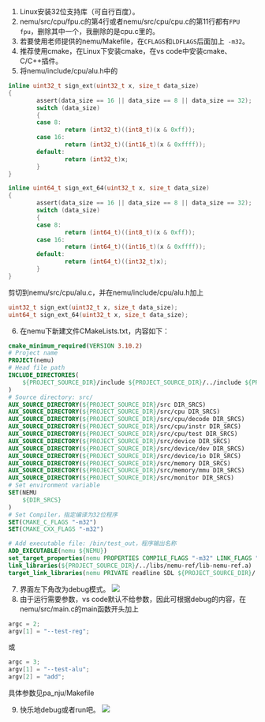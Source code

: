1. Linux安装32位支持库（可自行百度）。
2. nemu/src/cpu/fpu.c的第4行或者nemu/src/cpu/cpu.c的第11行都有`FPU fpu`，删除其中一个，我删除的是cpu.c里的。
3. 若要使用老师提供的nemu/Makefile，在`CFLAGS`和`LDFLAGS`后面加上` -m32`。
4. 推荐使用cmake，在Linux下安装cmake，在vs code中安装cmake、C/C++插件。
5. 将nemu/include/cpu/alu.h中的
```c
inline uint32_t sign_ext(uint32_t x, size_t data_size)
{
        assert(data_size == 16 || data_size == 8 || data_size == 32);
        switch (data_size)
        {
        case 8:
                return (int32_t)((int8_t)(x & 0xff));
        case 16:
                return (int32_t)((int16_t)(x & 0xffff));
        default:
                return (int32_t)x;
        }
}

inline uint64_t sign_ext_64(uint32_t x, size_t data_size)
{
        assert(data_size == 16 || data_size == 8 || data_size == 32);
        switch (data_size)
        {
        case 8:
                return (int64_t)((int8_t)(x & 0xff));
        case 16:
                return (int64_t)((int16_t)(x & 0xffff));
        default:
                return (int64_t)((int32_t)x);
        }
}
```
剪切到nemu/src/cpu/alu.c，并在nemu/include/cpu/alu.h加上
```c
uint32_t sign_ext(uint32_t x, size_t data_size);
uint64_t sign_ext_64(uint32_t x, size_t data_size);
```
6. 在nemu下新建文件CMakeLists.txt，内容如下：
```cmake
cmake_minimum_required(VERSION 3.10.2)
# Project name
PROJECT(nemu)
# Head file path
INCLUDE_DIRECTORIES(
	${PROJECT_SOURCE_DIR}/include ${PROJECT_SOURCE_DIR}/../include ${PROJECT_SOURCE_DIR}/../libs/nemu-ref/include
)
# Source directory: src/
AUX_SOURCE_DIRECTORY(${PROJECT_SOURCE_DIR}/src DIR_SRCS)
AUX_SOURCE_DIRECTORY(${PROJECT_SOURCE_DIR}/src/cpu DIR_SRCS)
AUX_SOURCE_DIRECTORY(${PROJECT_SOURCE_DIR}/src/cpu/decode DIR_SRCS)
AUX_SOURCE_DIRECTORY(${PROJECT_SOURCE_DIR}/src/cpu/instr DIR_SRCS)
AUX_SOURCE_DIRECTORY(${PROJECT_SOURCE_DIR}/src/cpu/test DIR_SRCS)
AUX_SOURCE_DIRECTORY(${PROJECT_SOURCE_DIR}/src/device DIR_SRCS)
AUX_SOURCE_DIRECTORY(${PROJECT_SOURCE_DIR}/src/device/dev DIR_SRCS)
AUX_SOURCE_DIRECTORY(${PROJECT_SOURCE_DIR}/src/device/io DIR_SRCS)
AUX_SOURCE_DIRECTORY(${PROJECT_SOURCE_DIR}/src/memory DIR_SRCS)
AUX_SOURCE_DIRECTORY(${PROJECT_SOURCE_DIR}/src/memory/mmu DIR_SRCS)
AUX_SOURCE_DIRECTORY(${PROJECT_SOURCE_DIR}/src/monitor DIR_SRCS)
# Set environment variable
SET(NEMU
	${DIR_SRCS}
)
# Set Compiler，指定编译为32位程序
SET(CMAKE_C_FLAGS "-m32")
SET(CMAKE_CXX_FLAGS "-m32")

# Add executable file: /bin/test_out，程序输出名称
ADD_EXECUTABLE(nemu ${NEMU})
set_target_properties(nemu PROPERTIES COMPILE_FLAGS "-m32" LINK_FLAGS "-m32")
link_libraries(${PROJECT_SOURCE_DIR}/../libs/nemu-ref/lib-nemu-ref.a)
target_link_libraries(nemu PRIVATE readline SDL ${PROJECT_SOURCE_DIR}/../libs/nemu-ref/lib-nemu-ref.a)
```
7. 界面左下角改为debug模式。
![](https://ftp.bmp.ovh/imgs/2022/02/4bb8e71a53375aad.png)
8. 由于运行需要参数，vs code默认不给参数，因此可根据debug的内容，在nemu/src/main.c的main函数开头加上
```c
argc = 2;
argv[1] = "--test-reg";
```
或
```c
argc = 3;
argv[1] = "--test-alu";
argv[2] = "add";
```
具体参数见pa_nju/Makefile

9. 快乐地debug或者run吧。
![](https://ftp.bmp.ovh/imgs/2022/02/88ab6e0f744922f5.png)